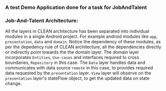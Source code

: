 ### A test Demo Application done for a task for JobAndTalent 

### Job-And-Talent Architecture:


All the layers in CLEAN architecture has been separated into individual modules in a single Android project. For example android modules like `app`, `presentation`, `data` and `domain`. Notice the dependency of these modules, as per the depedency rule of CLEAN architecture, all the dependencies directly or indirectly point towards the the domain layer. The domain layer incorporates `Entities`, `Use-cases` and interfaces required to cross boundaries, `Repository` in this case. The `Data` layer handles data and communicates with data source `remote` in this case, to provides required data requested by the `presentation` layer. `View` layer will observe on the `presentation` layer's stateFlow object, to get the updated data on state change.
